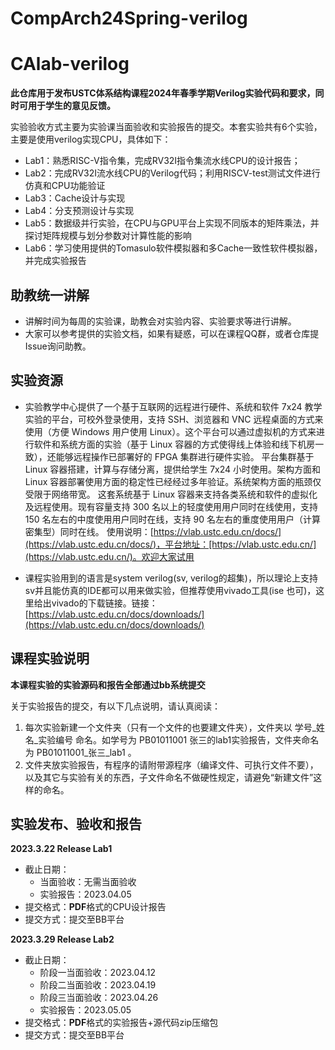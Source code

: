# CompArch24Spring-verilog



# CAlab-verilog

**此仓库用于发布USTC体系结构课程2024年春季学期Verilog实验代码和要求，同时可用于学生的意见反馈。**

实验验收方式主要为实验课当面验收和实验报告的提交。本套实验共有6个实验，主要是使用verilog实现CPU，具体如下：

* Lab1：熟悉RISC-V指令集，完成RV32I指令集流水线CPU的设计报告；
* Lab2：完成RV32I流水线CPU的Verilog代码；利用RISCV-test测试文件进行仿真和CPU功能验证
* Lab3：Cache设计与实现
* Lab4：分支预测设计与实现
* Lab5：数据级并行实验，在CPU与GPU平台上实现不同版本的矩阵乘法，并探讨矩阵规模与划分参数对计算性能的影响
* Lab6：学习使用提供的Tomasulo软件模拟器和多Cache一致性软件模拟器，并完成实验报告

## 助教统一讲解

* 讲解时间为每周的实验课，助教会对实验内容、实验要求等进行讲解。
* 大家可以参考提供的实验文档，如果有疑惑，可以在课程QQ群，或者仓库提Issue询问助教。

## 实验资源

* 实验教学中心提供了一个基于互联网的远程进行硬件、系统和软件 7x24 教学实验的平台，可校外登录使用，支持 SSH、浏览器和 VNC 远程桌面的方式来使用（方便 Windows 用户使用 Linux）。这个平台可以通过虚拟机的方式来进行软件和系统方面的实验（基于 Linux 容器的方式使得线上体验和线下机房一致），还能够远程操作已部署好的 FPGA 集群进行硬件实验。
  平台集群基于 Linux 容器搭建，计算与存储分离，提供给学生 7x24 小时使用。架构方面和 Linux 容器部署使用方面的稳定性已经经过多年验证。系统架构方面的瓶颈仅受限于网络带宽。
  这套系统基于 Linux 容器来支持各类系统和软件的虚拟化及远程使用。现有容量支持 300 名以上的轻度使用用户同时在线使用，支持 150 名左右的中度使用用户同时在线，支持 90 名左右的重度使用用户（计算密集型）同时在线。
  使用说明：[https://vlab.ustc.edu.cn/docs/](https://vlab.ustc.edu.cn/docs/)，平台地址：[https://vlab.ustc.edu.cn/](https://vlab.ustc.edu.cn/)。欢迎大家试用

* 课程实验用到的语言是system verilog(sv, verilog的超集)，所以理论上支持sv并且能仿真的IDE都可以用来做实验，但推荐使用vivado工具(ise 也可)，这里给出vivado的下载链接。链接：[https://vlab.ustc.edu.cn/docs/downloads/](https://vlab.ustc.edu.cn/docs/downloads/)

## 课程实验说明

**本课程实验的实验源码和报告全部通过bb系统提交**

关于实验报告的提交，有以下几点说明，请认真阅读：

1. 每次实验新建一个文件夹（只有一个文件的也要建文件夹），文件夹以 学号_姓名_实验编号 命名。如学号为 PB01011001 张三的lab1实验报告，文件夹命名为 PB01011001_张三_lab1 。
2. 文件夹放实验报告，有程序的请附带源程序（编译文件、可执行文件不要），以及其它与实验有关的东西，子文件命名不做硬性规定，请避免“新建文件”这样的命名。

## 实验发布、验收和报告

**2023.3.22 Release Lab1**

- 截止日期：
  - 当面验收：无需当面验收
  - 实验报告：2023.04.05
- 提交格式：**PDF**格式的CPU设计报告
- 提交方式：提交至BB平台

**2023.3.29 Release Lab2**

- 截止日期：
  - 阶段一当面验收：2023.04.12
  - 阶段二当面验收：2023.04.19
  - 阶段三当面验收：2023.04.26
  - 实验报告：2023.05.05
- 提交格式：**PDF**格式的实验报告+源代码zip压缩包
- 提交方式：提交至BB平台
